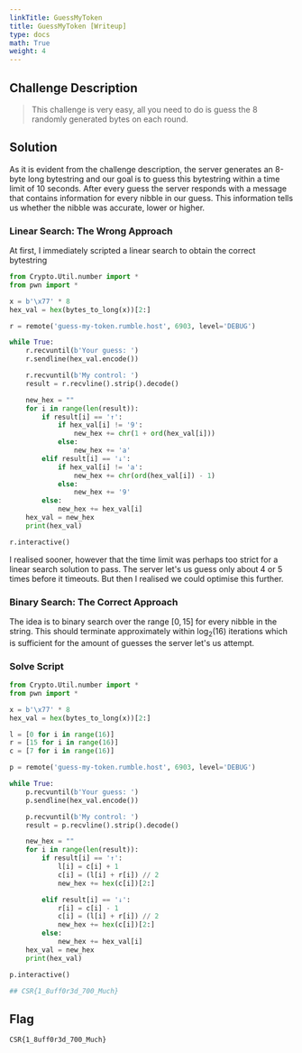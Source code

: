 ```yaml
---
linkTitle: GuessMyToken
title: GuessMyToken [Writeup]
type: docs
math: True
weight: 4
---
```

## Challenge Description

> This challenge is very easy, all you need to do is guess the 8 randomly generated bytes on each round.

## Solution 
As it is evident from the challenge description, the server generates an 8-byte long bytestring and our goal is to guess this bytestring within a time limit of 10 seconds. After every guess the server responds with a message that contains information for every nibble in our guess. This information tells us whether the nibble was accurate, lower or higher. 

### Linear Search: The Wrong Approach
At first, I immediately scripted a linear search to obtain the correct bytestring 

```py {filename=solve.py, linenos=table}
from Crypto.Util.number import *
from pwn import *

x = b'\x77' * 8
hex_val = hex(bytes_to_long(x))[2:]

r = remote('guess-my-token.rumble.host', 6903, level='DEBUG')

while True:
    r.recvuntil(b'Your guess: ')
    r.sendline(hex_val.encode())

    r.recvuntil(b'My control: ')
    result = r.recvline().strip().decode()

    new_hex = ""
    for i in range(len(result)):
        if result[i] == '↑':
            if hex_val[i] != '9':
                new_hex += chr(1 + ord(hex_val[i])) 
            else:
                new_hex += 'a'
        elif result[i] == '↓':
            if hex_val[i] != 'a':
                new_hex += chr(ord(hex_val[i]) - 1)
            else:
                new_hex += '9'
        else:
            new_hex += hex_val[i]
    hex_val = new_hex    
    print(hex_val)

r.interactive()

```

I realised sooner, however that the time limit was perhaps too strict for a linear search solution to pass. The server let's us guess only about 4 or 5 times before it timeouts. But then I realised we could optimise this further.

### Binary Search: The Correct Approach 
The idea is to binary search over the range $[0, 15]$ for every nibble in the string. This should terminate approximately within $\log_2(16)$ iterations which is sufficient for the amount of guesses the server let's us attempt.

### Solve Script
```py {filename=solve.py, linenos=table}
from Crypto.Util.number import *
from pwn import *

x = b'\x77' * 8
hex_val = hex(bytes_to_long(x))[2:]

l = [0 for i in range(16)]
r = [15 for i in range(16)]
c = [7 for i in range(16)]

p = remote('guess-my-token.rumble.host', 6903, level='DEBUG')

while True:
    p.recvuntil(b'Your guess: ')
    p.sendline(hex_val.encode())

    p.recvuntil(b'My control: ')
    result = p.recvline().strip().decode()

    new_hex = ""
    for i in range(len(result)):
        if result[i] == '↑':
            l[i] = c[i] + 1
            c[i] = (l[i] + r[i]) // 2
            new_hex += hex(c[i])[2:]

        elif result[i] == '↓':
            r[i] = c[i] - 1
            c[i] = (l[i] + r[i]) // 2
            new_hex += hex(c[i])[2:]
        else:
            new_hex += hex_val[i]
    hex_val = new_hex
    print(hex_val)

p.interactive()

## CSR{1_8uff0r3d_700_Much}
```

## Flag
```
CSR{1_8uff0r3d_700_Much}
```
